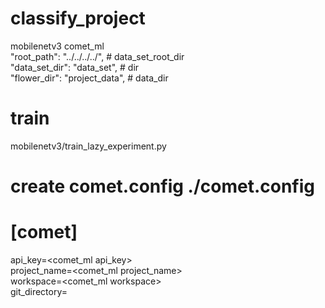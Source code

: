 # classify_project
mobilenetv3
comet_ml  
"root_path": "../../../../", # data_set_root_dir  
"data_set_dir": "data_set", # dir  
"flower_dir": "project_data", # data_dir  
# train
mobilenetv3/train_lazy_experiment.py 
#  create comet.config ./comet.config
# [comet] 
api_key=<comet_ml api_key>  
project_name=<comet_ml project_name>  
workspace=<comet_ml workspace>  
git_directory=  
